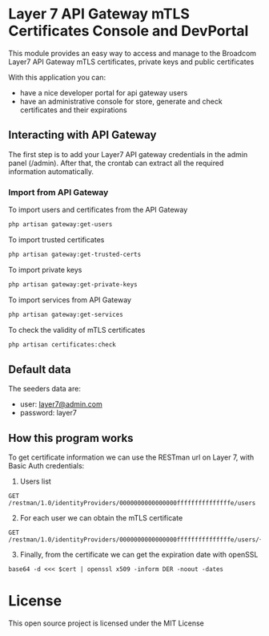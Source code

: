 # Layer 7 API Gateway mTLS Certificates Console and DevPortal

This module provides an easy way to access and manage to the Broadcom Layer7 API Gateway mTLS certificates, private keys
and public certificates

With this application you can:
- have a nice developer portal for api gateway users
- have an administrative console for store, generate and check certificates and their expirations

## Interacting with API Gateway

The first step is to add your Layer7 API gateway credentials in the admin panel (/admin).
After that, the crontab can extract all the required information automatically.

### Import from API Gateway

To import users and certificates from the API Gateway

```bash
php artisan gateway:get-users
```

To import trusted certificates

```bash
php artisan gateway:get-trusted-certs
```

To import private keys

```bash
php artisan gateway:get-private-keys
```

To import services from API Gateway

```bash
php artisan gateway:get-services
```

To check the validity of mTLS certificates

```bash
php artisan certificates:check
```

## Default data

The seeders data are:

- user: layer7@admin.com
- password: layer7

## How this program works

To get certificate information we can use the RESTman url on Layer 7, with Basic Auth credentials:

1. Users list

```
GET /restman/1.0/identityProviders/0000000000000000fffffffffffffffe/users
```

2. For each user we can obtain the mTLS certificate

```
GET /restman/1.0/identityProviders/0000000000000000fffffffffffffffe/users/{{USER_ID}}/certificate
```

3. Finally, from the certificate we can get the expiration date with openSSL

```
base64 -d <<< $cert | openssl x509 -inform DER -noout -dates
```

# License

This open source project is licensed under the MIT License
